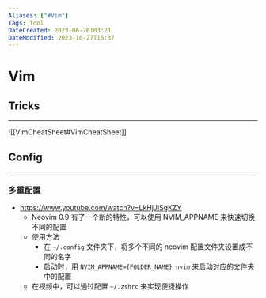 ```yaml
---
Aliases: ["#Vim"]
Tags: Tool
DateCreated: 2023-06-26T03:21
DateModified: 2023-10-27T15:37
---
```

# Vim

## Tricks
---
![[VimCheatSheet#VimCheatSheet]]

## Config
---
### 多重配置

- https://www.youtube.com/watch?v=LkHjJlSgKZY
	- Neovim 0.9 有了一个新的特性，可以使用 NVIM_APPNAME 来快速切换不同的配置
	- 使用方法
		- 在 `~/.config` 文件夹下，将多个不同的 neovim 配置文件夹设置成不同的名字
		- 启动时，用 `NVIM_APPNAME={FOLDER_NAME} nvim` 来启动对应的文件夹中的配置
	- 在视频中，可以通过配置 `~/.zshrc` 来实现便捷操作
